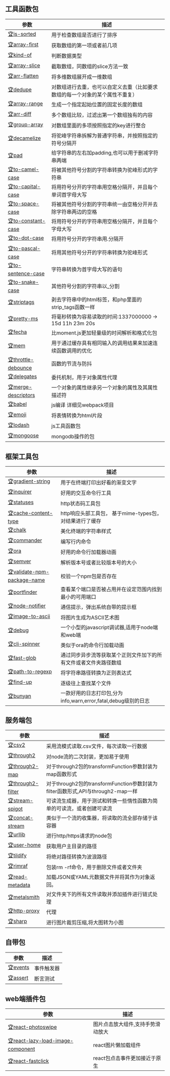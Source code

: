 ## 工具函数包

<table><thead><tr><th>参数</th><th>描述</th></tr></thead><tbody><tr><td><a href='https://www.npmjs.com/package/is-sorted'>🏆is-sorted</a></td><td>用于检查数组是否进行了排序</td></tr><tr><tr><td><a href='https://www.npmjs.com/package/array-first'>🏆array-first</a></td><td>获取数组的第一项或者前几项</td></tr><tr><tr><td><a href='https://www.npmjs.com/package/kind-of'>🏆kind-of</a></td><td>判断数据类型</td></tr><tr><tr><td><a href='https://www.npmjs.com/package/array-slice'>🏆array-slice</a></td><td>截取数组，同数组的slice方法一致</td></tr><tr><tr><td><a href='https://www.npmjs.com/package/arr-flatten'>🏆arr-flatten</a></td><td>将多维数组展开成一维数组</td></tr><tr><tr><td><a href='https://www.npmjs.com/package/dedupe'>🏆dedupe</a></td><td>对数组进行去重，也可以自定义去重（比如要求数组的每一个对象的某个属性不重复）</td></tr><tr><tr><td><a href='https://www.npmjs.com/package/array-range'>🏆array-range</a></td><td>生成一个指定起始位置的固定长度的数组</td></tr><tr><tr><td><a href='https://www.npmjs.com/package/arr-diff'>🏆arr-diff</a></td><td>多个数组比较，过滤出第一个数组独有的内容</td></tr><tr><tr><td><a href='https://www.npmjs.com/package/group-array'>🏆group-array</a></td><td>对数组里面的多项按照指定的key进行整合</td></tr><tr><tr><td><a href='https://www.npmjs.com/package/decamelize'>🏆decamelize</a></td><td>将驼峰字符串拆解为普通字符串，并按照指定的符号分隔开</td></tr><tr><tr><td><a href='https://www.npmjs.com/package/pad'>🏆pad</a></td><td>给字符串的左右加padding,也可以用于删减字符串两端</td></tr><tr><tr><td><a href='https://www.npmjs.com/package/to-camel-case'>🏆to-camel-case</a></td><td>将被其他符号分割的字符串转换为驼峰形式的字符串</td></tr><tr><tr><td><a href='https://www.npmjs.com/package/to-capital-case'>🏆to-capital-case</a></td><td>将用符号分开的字符串用空格分隔开，并且每个单词首字母大写</td></tr><tr><tr><td><a href='https://www.npmjs.com/package/to-space-case'>🏆to-space-case</a></td><td>将被其他符号分割的字符串统一由空格分开并去除字符串两边的空格</td></tr><tr><tr><td><a href='https://www.npmjs.com/package/to-constant-case'>🏆to-constant-case</a></td><td>将用符号分开的字符串用空格分隔开，并且每个字母大写</td></tr><tr><tr><td><a href='https://www.npmjs.com/package/to-dot-case'>🏆to-dot-case</a></td><td>将用符号分开的字符串用.分隔开</td></tr><tr><tr><td><a href='https://www.npmjs.com/package/to-pascal-case'>🏆to-pascal-case</a></td><td>将用其他符号分开的字符串转换为驼峰形式</td></tr><tr><tr><td><a href='https://www.npmjs.com/package/to-sentence-case'>🏆to-sentence-case</a></td><td>字符串转换为首字母大写的语句</td></tr><tr><tr><td><a href='https://www.npmjs.com/package/to-snake-case'>🏆to-snake-case</a></td><td>其他符号分割的字符串以_分割</td></tr><tr><tr><td><a href='https://www.npmjs.com/package/striptags'>🏆striptags</a></td><td>剥去字符串中的html标签，和php里面的strip_tags函数一样</td></tr><tr><tr><td><a href='https://www.npmjs.com/package/pretty-ms'>🏆pretty-ms</a></td><td>将毫秒转换为容易读取的时间:1337000000 → 15d 11h 23m 20s</td></tr><tr><tr><td><a href='https://www.npmjs.com/package/fecha'>🏆fecha</a></td><td>比moment.js更加轻量级的时间解析和格式化包</td></tr><tr><tr><td><a href='https://www.npmjs.com/package/mem'>🏆mem</a></td><td>用于通过缓存具有相同输入的调用结果来加速连续函数调用的优化</td></tr><tr><tr><td><a href='https://www.npmjs.com/package/throttle-debounce'>🏆throttle-debounce</a></td><td>函数的节流与防抖</td></tr><tr><tr><td><a href='https://www.npmjs.com/package/delegates'>🏆delegates</a></td><td>委托机制，用于对象属性代理</td></tr><tr><tr><td><a href='https://www.npmjs.com/package/merge-descriptors'>🏆merge-descriptors</a></td><td>一个对象的属性继承另一个对象的属性及其属性描述符</td></tr><tr><tr><td><a href='https://www.npmjs.com/package/babel'>🏆babel</a></td><td>js编译 详细见webpack项目</td></tr><tr><tr><td><a href='https://www.npmjs.com/package/emoji'>🏆emoji</a></td><td>将表情转换为html片段</td></tr><tr><tr><td><a href='https://www.npmjs.com/package/lodash'>🏆lodash</a></td><td>js工具函数包</td></tr><tr><tr><td><a href='https://www.npmjs.com/package/mongoose'>🏆mongoose</a></td><td>mongodb操作的包</td></tr><tr></tbody></table>

## 框架工具包

<table><thead><tr><th>参数</th><th>描述</th></tr></thead><tbody><tr><td><a href='https://www.npmjs.com/package/gradient-string'>🏆gradient-string</a></td><td>用于在终端打印出好看的渐变文字</td></tr><tr><tr><td><a href='https://www.npmjs.com/package/inquirer'>🏆inquirer</a></td><td>好用的交互命令行工具</td></tr><tr><tr><td><a href='https://www.npmjs.com/package/statuses'>🏆statuses</a></td><td>http状态码工具包</td></tr><tr><tr><td><a href='https://www.npmjs.com/package/cache-content-type'>🏆cache-content-type</a></td><td>http响应头部工具包， 基于mime-types包，对结果进行了缓存</td></tr><tr><tr><td><a href='https://www.npmjs.com/package/chalk'>🏆chalk</a></td><td>美化终端的字符串样式</td></tr><tr><tr><td><a href='https://www.npmjs.com/package/commander'>🏆commander</a></td><td>编写行内命令</td></tr><tr><tr><td><a href='https://www.npmjs.com/package/ora'>🏆ora</a></td><td>好用的命令行加载器动画</td></tr><tr><tr><td><a href='https://www.npmjs.com/package/semver'>🏆semver</a></td><td>解析版本号或者比较版本号的大小</td></tr><tr><tr><td><a href='https://www.npmjs.com/package/validate-npm-package-name'>🏆validate-npm-package-name</a></td><td>校验一个npm包是否存在</td></tr><tr><tr><td><a href='https://www.npmjs.com/package/portfinder'>🏆portfinder</a></td><td>查看某个端口是否被占用并在设定范围内找到最小的可用端口</td></tr><tr><tr><td><a href='https://www.npmjs.com/package/node-notifier'>🏆node-notifier</a></td><td>通信提示，弹出系统自带的提示框</td></tr><tr><tr><td><a href='https://www.npmjs.com/package/image-to-ascii'>🏆image-to-ascii</a></td><td>将图片生成为ASCII艺术图</td></tr><tr><tr><td><a href='https://www.npmjs.com/package/debug'>🏆debug</a></td><td>一个小型的javascript调试器,适用于node端和web端</td></tr><tr><tr><td><a href='https://www.npmjs.com/package/cli-spinner'>🏆cli-spinner</a></td><td>类似于ora的命令行加载动画</td></tr><tr><tr><td><a href='https://www.npmjs.com/package/fast-glob'>🏆fast-glob</a></td><td>通过同步异步流等获取某个正则文件加下的所有文件或者文件夹路径数组</td></tr><tr><tr><td><a href='https://www.npmjs.com/package/path-to-regexp'>🏆path-to-regexp</a></td><td>将字符串路径转换为正则表达式</td></tr><tr><tr><td><a href='https://www.npmjs.com/package/find-up'>🏆find-up</a></td><td>逐级往上查找某个文件</td></tr><tr><tr><td><a href='https://www.npmjs.com/package/bunyan'>🏆bunyan</a></td><td>一款好用的日志打印包,分为info,warn,error,fatal,debug级别的日志</td></tr><tr></tbody></table>

## 服务端包

<table><thead><tr><th>参数</th><th>描述</th></tr></thead><tbody><tr><td><a href='https://www.npmjs.com/package/csv2'>🏆csv2</a></td><td>采用流模式读取.csv文件，每次读取一行数据</td></tr><tr><tr><td><a href='https://www.npmjs.com/package/through2'>🏆through2</a></td><td>对node流的二次封装，更加易于使用</td></tr><tr><tr><td><a href='https://www.npmjs.com/package/through2-map'>🏆through2-map</a></td><td>对于through2包的transformFunction参数封装为map函数形式</td></tr><tr><tr><td><a href='https://www.npmjs.com/package/through2-filter'>🏆through2-filter</a></td><td>对于through2包的transformFunction参数封装为filter函数形式,API与through2-map一样</td></tr><tr><tr><td><a href='https://www.npmjs.com/package/stream-spigot'>🏆stream-spigot</a></td><td>可读流生成器，用于测试和转换一些惰性函数为简单的可读流，或者创建可读流</td></tr><tr><tr><td><a href='https://www.npmjs.com/package/concat-stream'>🏆concat-stream</a></td><td>类似于一个流的收集器，将读取的流全部存储于该容器</td></tr><tr><tr><td><a href='https://www.npmjs.com/package/urllib'>🏆urllib</a></td><td>进行http/https请求的node包</td></tr><tr><tr><td><a href='https://www.npmjs.com/package/user-home'>🏆user-home</a></td><td>获取用户主目录的路径</td></tr><tr><tr><td><a href='https://www.npmjs.com/package/tildify'>🏆tildify</a></td><td>将绝对路径转换为波浪路径</td></tr><tr><tr><td><a href='https://www.npmjs.com/package/rimraf'>🏆rimraf</a></td><td>包装rm -rf命令，用于删除文件或者文件夹</td></tr><tr><tr><td><a href='https://www.npmjs.com/package/read-metadata'>🏆read-metadata</a></td><td>加载JSON或YAML元数据文件并将其作为对象返回。</td></tr><tr><tr><td><a href='https://www.npmjs.com/package/metalsmith'>🏆metalsmith</a></td><td>对文件夹下的所有文件读取并添加插件进行链式处理</td></tr><tr><tr><td><a href='https://www.npmjs.com/package/http-proxy'>🏆http-proxy</a></td><td>代理</td></tr><tr><tr><td><a href='https://www.npmjs.com/package/sharp'>🏆sharp</a></td><td>进行图片裁剪压缩,将大图转为小图</td></tr><tr></tbody></table>

## 自带包

<table><thead><tr><th>参数</th><th>描述</th></tr></thead><tbody><tr><td><a href='https://www.npmjs.com/package/events'>🏆events</a></td><td>事件触发器</td></tr><tr><tr><td><a href='https://www.npmjs.com/package/assert'>🏆assert</a></td><td>断言测试</td></tr><tr></tbody></table>

## web端插件包

<table><thead><tr><th>参数</th><th>描述</th></tr></thead><tbody><tr><td><a href='https://www.npmjs.com/package/react-photoswipe'>🏆react-photoswipe</a></td><td>图片点击放大组件,支持手势滑动放大</td></tr><tr><tr><td><a href='https://www.npmjs.com/package/react-lazy-load-image-component'>🏆react-lazy-load-image-component</a></td><td>react图片懒加载组件</td></tr><tr><tr><td><a href='https://www.npmjs.com/package/react-fastclick'>🏆react-fastclick</a></td><td>react包点击事件更加接近于原生</td></tr><tr></tbody></table>

